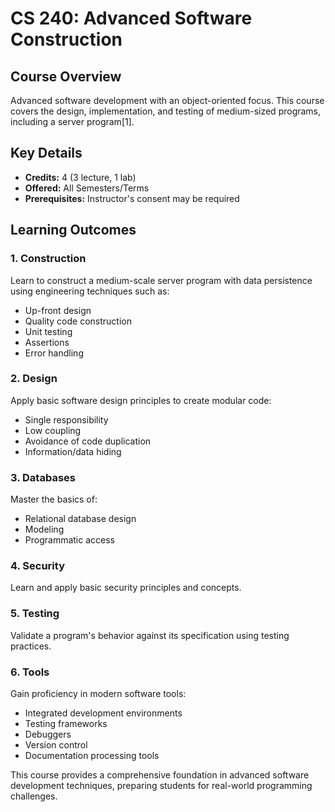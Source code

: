 # CS 240: Advanced Software Construction

## Course Overview
Advanced software development with an object-oriented focus. This course covers the design, implementation, and testing of medium-sized programs, including a server program[1].

## Key Details
- **Credits:** 4 (3 lecture, 1 lab)
- **Offered:** All Semesters/Terms
- **Prerequisites:** Instructor's consent may be required

## Learning Outcomes

### 1. Construction
Learn to construct a medium-scale server program with data persistence using engineering techniques such as:
- Up-front design
- Quality code construction
- Unit testing
- Assertions
- Error handling

### 2. Design
Apply basic software design principles to create modular code:
- Single responsibility
- Low coupling
- Avoidance of code duplication
- Information/data hiding

### 3. Databases
Master the basics of:
- Relational database design
- Modeling
- Programmatic access

### 4. Security
Learn and apply basic security principles and concepts.

### 5. Testing
Validate a program's behavior against its specification using testing practices.

### 6. Tools
Gain proficiency in modern software tools:
- Integrated development environments
- Testing frameworks
- Debuggers
- Version control
- Documentation processing tools

This course provides a comprehensive foundation in advanced software development techniques, preparing students for real-world programming challenges.
